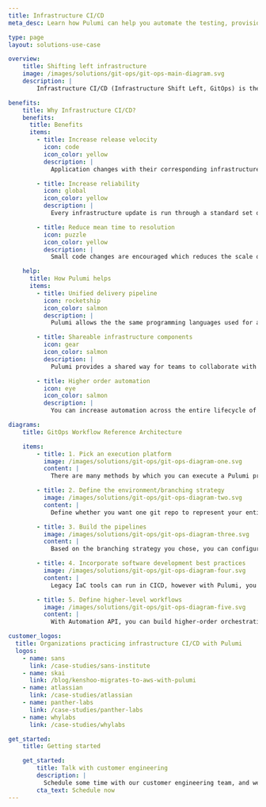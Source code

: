 ```yaml
---
title: Infrastructure CI/CD
meta_desc: Learn how Pulumi can help you automate the testing, provisioning, and management of infrastructure through a software delivery pipeline.

type: page
layout: solutions-use-case

overview:
    title: Shifting left infrastructure
    image: /images/solutions/git-ops/git-ops-main-diagram.svg
    description: |
        Infrastructure CI/CD (Infrastructure Shift Left, GitOps) is the process of automating the testing, provisioning, and management of infrastructure through a software delivery pipeline. This starts with Infrastructure as Code (IaC), which is provisioning and managing infrastructure through definition files (e.g., templates or code) and stored in version control systems. IaC provides automation to provision infrastructure and increases delivery velocity by removing the risk of human errors. Infrastructure CI/CD further automates infrastructure provisioning and management by building the entire IaC process into a CI/CD pipeline. All infrastructure updates run through a standard set of unit and integration tests, allowing reduced errors, greater security, and increased delivery velocity.

benefits:
    title: Why Infrastructure CI/CD?
    benefits:
      title: Benefits
      items:
        - title: Increase release velocity
          icon: code
          icon_color: yellow
          description: |
            Application changes with their corresponding infrastructure changes can all share one automated pipeline, reducing complexity and increasing release velocity.

        - title: Increase reliability
          icon: global
          icon_color: yellow
          description: |
            Every infrastructure update is run through a standard set of unit and integration tests, identifying and addressing bugs earlier and increasing reliability.

        - title: Reduce mean time to resolution
          icon: puzzle
          icon_color: yellow
          description: |
            Small code changes are encouraged which reduces the scale of infrastructure changes and isolates faults, which reduces the mean time to resolution.

    help:
      title: How Pulumi helps
      items:
        - title: Unified delivery pipeline
          icon: rocketship
          icon_color: salmon
          description: |
            Pulumi allows the the same programming languages used for application code to be used for infrastructure. This allows teams to leverage the same testing frameworks and same delivery process for both.

        - title: Shareable infrastructure components
          icon: gear
          icon_color: salmon
          description: |
            Pulumi provides a shared way for teams to collaborate with each other on infrastructure through modular and reusable components that can easily be built and shared across the entire organization.

        - title: Higher order automation
          icon: eye
          icon_color: salmon
          description: |
            You can increase automation across the entire lifecycle of your cloud infrastructure. You can program logic that orchestrates complex workflows during infrastructure provisioning instead of needing to use Bash scripts or glue code. In addition to its CLI, Pulumi provides the Automation API, a programmatic interface for infrastructure as code, so you can build applications that dynamically manage infrastructure.

diagrams:
    title: GitOps Workflow Reference Architecture

    items:
        - title: 1. Pick an execution platform
          image: /images/solutions/git-ops/git-ops-diagram-one.svg
          content: |
            There are many methods by which you can execute a Pulumi program. You need to pick a platform from which Pulumi programs will execute.

        - title: 2. Define the environment/branching strategy
          image: /images/solutions/git-ops/git-ops-diagram-two.svg
          content: |
            Define whether you want one git repo to represent your entire infrastructure or whether you want a stack per branch. The advantage of the former is simplicity while the advantage of the latter is more granularity in control over stack deployments.

        - title: 3. Build the pipelines
          image: /images/solutions/git-ops/git-ops-diagram-three.svg
          content: |
            Based on the branching strategy you chose, you can configure a pipeline per stack or a single pipeline that chooses stacks based on deployment flags.

        - title: 4. Incorporate software development best practices
          image: /images/solutions/git-ops/git-ops-diagram-four.svg
          content: |
            Legacy IaC tools can run in CICD, however with Pulumi, you can incorporate in all the best practice software development practices such as testing. You can design what you want to test in terms of quality issues, deployment issues, and/or code quality checks.

        - title: 5. Define higher-level workflows
          image: /images/solutions/git-ops/git-ops-diagram-five.svg
          content: |
            With Automation API, you can build higher-order orchestration type workflows across all your infrastructure deployments. You can build in serial or branching dependencies that are connected together via StackReferences.

customer_logos:
  title: Organizations practicing infrastructure CI/CD with Pulumi
  logos:
    - name: sans
      link: /case-studies/sans-institute
    - name: skai
      link: /blog/kenshoo-migrates-to-aws-with-pulumi
    - name: atlassian
      link: /case-studies/atlassian
    - name: panther-labs
      link: /case-studies/panther-labs
    - name: whylabs
      link: /case-studies/whylabs

get_started:
    title: Getting started

    get_started:
        title: Talk with customer engineering
        description: |
          Schedule some time with our customer engineering team, and we will help you automate your entire infrastructure provisioning and management through a CI/CD pipeline.
        cta_text: Schedule now
---
```

